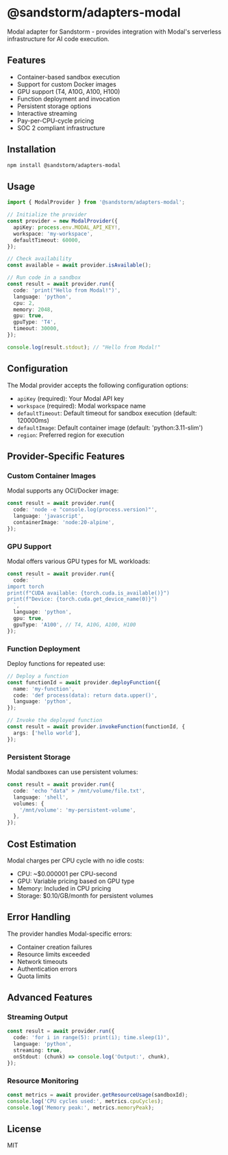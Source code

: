 # @sandstorm/adapters-modal

Modal adapter for Sandstorm - provides integration with Modal's serverless infrastructure for AI code execution.

## Features

- Container-based sandbox execution
- Support for custom Docker images
- GPU support (T4, A10G, A100, H100)
- Function deployment and invocation
- Persistent storage options
- Interactive streaming
- Pay-per-CPU-cycle pricing
- SOC 2 compliant infrastructure

## Installation

```bash
npm install @sandstorm/adapters-modal
```

## Usage

```typescript
import { ModalProvider } from '@sandstorm/adapters-modal';

// Initialize the provider
const provider = new ModalProvider({
  apiKey: process.env.MODAL_API_KEY!,
  workspace: 'my-workspace',
  defaultTimeout: 60000,
});

// Check availability
const available = await provider.isAvailable();

// Run code in a sandbox
const result = await provider.run({
  code: 'print("Hello from Modal!")',
  language: 'python',
  cpu: 2,
  memory: 2048,
  gpu: true,
  gpuType: 'T4',
  timeout: 30000,
});

console.log(result.stdout); // "Hello from Modal!"
```

## Configuration

The Modal provider accepts the following configuration options:

- `apiKey` (required): Your Modal API key
- `workspace` (required): Modal workspace name
- `defaultTimeout`: Default timeout for sandbox execution (default: 120000ms)
- `defaultImage`: Default container image (default: 'python:3.11-slim')
- `region`: Preferred region for execution

## Provider-Specific Features

### Custom Container Images

Modal supports any OCI/Docker image:

```typescript
const result = await provider.run({
  code: 'node -e "console.log(process.version)"',
  language: 'javascript',
  containerImage: 'node:20-alpine',
});
```

### GPU Support

Modal offers various GPU types for ML workloads:

```typescript
const result = await provider.run({
  code: `
import torch
print(f"CUDA available: {torch.cuda.is_available()}")
print(f"Device: {torch.cuda.get_device_name(0)}")
  `,
  language: 'python',
  gpu: true,
  gpuType: 'A100', // T4, A10G, A100, H100
});
```

### Function Deployment

Deploy functions for repeated use:

```typescript
// Deploy a function
const functionId = await provider.deployFunction({
  name: 'my-function',
  code: 'def process(data): return data.upper()',
  language: 'python',
});

// Invoke the deployed function
const result = await provider.invokeFunction(functionId, {
  args: ['hello world'],
});
```

### Persistent Storage

Modal sandboxes can use persistent volumes:

```typescript
const result = await provider.run({
  code: 'echo "data" > /mnt/volume/file.txt',
  language: 'shell',
  volumes: {
    '/mnt/volume': 'my-persistent-volume',
  },
});
```

## Cost Estimation

Modal charges per CPU cycle with no idle costs:
- CPU: ~$0.000001 per CPU-second
- GPU: Variable pricing based on GPU type
- Memory: Included in CPU pricing
- Storage: $0.10/GB/month for persistent volumes

## Error Handling

The provider handles Modal-specific errors:
- Container creation failures
- Resource limits exceeded
- Network timeouts
- Authentication errors
- Quota limits

## Advanced Features

### Streaming Output

```typescript
const result = await provider.run({
  code: 'for i in range(5): print(i); time.sleep(1)',
  language: 'python',
  streaming: true,
  onStdout: (chunk) => console.log('Output:', chunk),
});
```

### Resource Monitoring

```typescript
const metrics = await provider.getResourceUsage(sandboxId);
console.log('CPU cycles used:', metrics.cpuCycles);
console.log('Memory peak:', metrics.memoryPeak);
```

## License

MIT